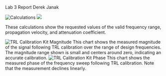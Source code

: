 Lab 3 Report
Derek Janak

![Calculations](https://ECEN452-Spring2016/Students/derekjanak/Lab3/Lab3_1.jpeg)
![](https://ECEN452-Spring2016/Students/derekjanak/Lab3/Lab3_2.jpeg)

These calculations show the requested values of the valid frequency range, propagation velocity, and attenuation coefficient.

![TRL Calibration Kit Magnitude](https://ECEN452-Spring2016/Students/derekjanak/Lab3/Lab_3_Gain.png)
This chart shows the measured magnitude of the signal following TRL calibration over the range of design frequencies.  The magnitude
range shown is small and centers around zero, indicating an accurate calibration.
![TRL Calibration Kit Phase](https://github.com/ECEN452-Spring2016/Students/derekjanak/Lab3/Lab_3_Phase.png)
This chart shows the measured phase of the frequency sweep following TRL calibration.  Note that the measurement declines linearly.
